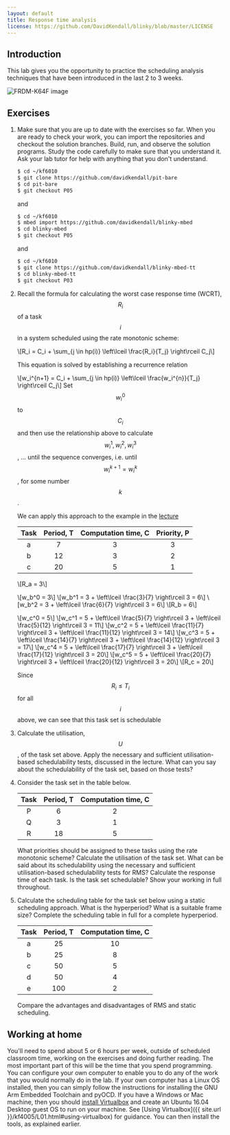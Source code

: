 ```yaml
---
layout: default
title: Response time analysis
license: https://github.com/DavidKendall/blinky/blob/master/LICENSE
---
```


## Introduction

<p class="lead">
This lab gives you the opportunity to practice the scheduling analysis techniques
that have been introduced in the last 2 to 3 weeks.
</p>

<img src="assets/images/appshield.png" alt="FRDM-K64F image" class="img-responsive center-block"/>

## Exercises

1. Make sure that you are up to date with the exercises so far. When you are 
   ready to check your work, you can import the repositories and checkout the 
   solution branches. Build, run, and observe the solution programs. Study the
   code carefully to make sure that you understand it. Ask your lab tutor for
   help with anything that you don't understand.

   ```sh
   $ cd ~/kf6010
   $ git clone https://github.com/davidkendall/pit-bare
   $ cd pit-bare
   $ git checkout P05
   ```
   and

   ```sh
   $ cd ~/kf6010
   $ mbed import https://github.com/davidkendall/blinky-mbed
   $ cd blinky-mbed
   $ git checkout P05
   ```
   and 
   
   ```sh
   $ cd ~/kf6010
   $ git clone https://github.com/davidkendall/blinky-mbed-tt
   $ cd blinky-mbed-tt
   $ git checkout P03
   ```

1. Recall the formula for calculating the worst case response time (WCRT),
   $$R_i$$ of a task $$i$$ in a system scheduled using the rate monotonic
   scheme:

   \\[R_i = C_i + \sum_{j \in hp(i)} \left\lceil \frac{R_i}{T_j} \right\rceil C_j\\]

   This equation is solved by establishing a recurrence relation

   \\[w_i^{n+1} = C_i + \sum_{j \in hp(i)} \left\lceil \frac{w_i^{n}}{T_j} \right\rceil C_j\\]
   Set $$w_i^0$$ to $$C_i$$ and then use the relationship above to calculate
   $$w_i^1, w_i^2, w_i^3$$, ... until the sequence converges, i.e. until 
   $$w_i^{k+1} = w_i^k$$, for some number $$k$$.
   
   We can apply this approach to the example in the [lecture]({{site.baseurl}}{{site.raurl}}/A05.pdf)   

   | Task  | Period, T    | Computation time, C    | Priority, P |
   | :---: | :----------: | :--------------------: | :---------: |
      a    |     7        |     3                  |   3
      b    |    12        |     3                  |   2
      c    |    20        |     5                  |   1

   \\[R_a = 3\\]

   \\[w_b^0 = 3\\]
   \\[w_b^1 = 3 + \left\lceil \frac{3}{7} \right\rceil 3 = 6\\]
   \\[w_b^2 = 3 + \left\lceil \frac{6}{7} \right\rceil 3 = 6\\]
   \\[R_b = 6\\]

   \\[w_c^0 = 5\\]
   \\[w_c^1 = 5 + \left\lceil \frac{5}{7} \right\rceil 3 + \left\lceil \frac{5}{12} \right\rceil 3 = 11\\]
   \\[w_c^2 = 5 + \left\lceil \frac{11}{7} \right\rceil 3 + \left\lceil \frac{11}{12} \right\rceil 3 = 14\\]
   \\[w_c^3 = 5 + \left\lceil \frac{14}{7} \right\rceil 3 + \left\lceil \frac{14}{12} \right\rceil 3 = 17\\]
   \\[w_c^4 = 5 + \left\lceil \frac{17}{7} \right\rceil 3 + \left\lceil \frac{17}{12} \right\rceil 3 = 20\\]
   \\[w_c^5 = 5 + \left\lceil \frac{20}{7} \right\rceil 3 + \left\lceil \frac{20}{12} \right\rceil 3 = 20\\]
   \\[R_c = 20\\]

   Since $$R_i \leq T_i$$ for all $$i$$ above, we can see that this task set is schedulable

1. Calculate the utilisation, $$U$$, of the task set above. Apply the necessary and
   sufficient utilisation-based schedulability tests, discussed in the lecture.
   What can you say about the schedulability of the task set, based on those tests?

1. Consider the task set in the table below. 

   | Task  | Period, T    | Computation time, C    |
   | :---: | :----------: | :--------------------: |
      P    |    6         |     2                  |
      Q    |    3         |     1                  |
      R    |    18        |     5                  |

   What priorities should be assigned to these tasks using the rate monotonic
   scheme? Calculate the utilisation of the task set. What can be said
   about its schedulability using the necessary and sufficient
   utilisation-based schedulability tests for RMS? Calculate the response
   time of each task. Is the task set schedulable? Show your working
   in full throughout.

1. Calculate the scheduling table for the task set below using a static
   scheduling approach. What is the hyperperiod? What is a suitable frame
   size? Complete the scheduling table in full for a complete hyperperiod.

   | Task  | Period, T    | Computation time, C    |
   | :---: | :----------: | :--------------------: |
      a    |    25        |    10                  |
      b    |    25        |     8                  |
      c    |    50        |     5                  |
      d    |    50        |     4                  |
      e    |   100        |     2                  |

   Compare the advantages and disadvantages of RMS and static
   scheduling.

## Working at home

You'll need to spend about 5 or 6 hours per week, outside of scheduled
classroom time, working on the exercises and doing further reading. The most
important part of this will be the time that you spend programming. You can
configure your own computer to enable you to do any of the work that you would
normally do in the lab. If your own computer has a Linux OS installed, then you
can simply follow the instructions for installing the GNU Arm Embedded
Toolchain and pyOCD.  If you have a Windows or Mac machine, then you should
[install Virtualbox](https://www.virtualbox.org/manual/ch02.html) and create an
Ubuntu 16.04 Desktop guest OS to run on your machine. See [Using
Virtualbox]({{ site.url }}/kf4005/L01.html#using-virtualbox) for guidance.
You can then install the tools, as explained earlier.


